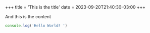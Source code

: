 +++
title = 'This is the title'
date = 2023-09-20T21:40:30-03:00
+++

And this is the content

```js
console.log('Hello World! ')
```